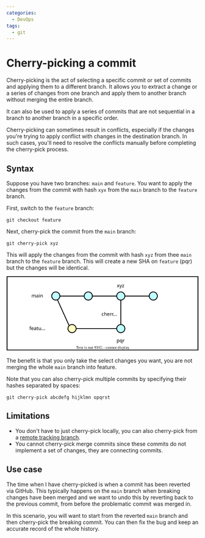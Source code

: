 ```yaml
---
categories:
  - DevOps
tags:
  - git
---
```


# Cherry-picking a commit

Cherry-picking is the act of selecting a specific commit or set of commits and
applying them to a different branch. It allows you to extract a change or a
series of changes from one branch and apply them to another branch without
merging the entire branch.

It can also be used to apply a series of commits that are not sequential in a
branch to another branch in a specific order.

Cherry-picking can sometimes result in conflicts, especially if the changes
you're trying to apply conflict with changes in the destination branch. In such
cases, you'll need to resolve the conflicts manually before completing the
cherry-pick process.

## Syntax

Suppose you have two branches: `main` and `feature`. You want to apply the
changes from the commit with hash `xyx` from the `main` branch to the `feature`
branch.

First, switch to the `feature` branch:

```
git checkout feature
```

Next, cherry-pick the commit from the `main` branch:

```
git cherry-pick xyz
```

This will apply the changes from the commit with hash `xyz` from thee `main`
branch to the `feature` branch. This will create a new SHA on `feature` (pqr)
but the changes will be identical.

![](/_img/cherry-pick.svg)

The benefit is that you only take the select changes you want, you are not
merging the whole `main` branch into feature.

Note that you can also cherry-pick multiple commits by specifying their hashes
separated by spaces:

```
git cherry-pick abcdefg hijklmn opqrst
```

## Limitations

- You don't have to just cherry-pick locally, you can also cherry-pick from a
  [remote tracking branch](/DevOps/Git/Remote_tracking_branches.md).
- You cannot cherry-pick merge commits since these commits do not implement a
  set of changes, they are connecting commits.

## Use case

The time when I have cherry-picked is when a commit has been reverted via
GitHub. This typically happens on the `main` branch when breaking changes have
been merged and we want to undo this by reverting back to the previous commit,
from before the problematic commit was merged in.

In this scenario, you will want to start from the reverted `main` branch and
then cherry-pick the breaking commit. You can then fix the bug and keep an
accurate record of the whole history.
